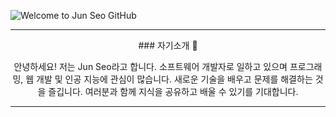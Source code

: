 ![Welcome to Jun Seo GitHub](https://capsule-render.vercel.app/api?type=slice&color=auto&height=250&text=Welcome👋&fontAlign=70&rotate=13&fontAlignY=25&desc=Jun%20Seo%20GitHub&descAlign=70&descAlignY=44&descColor=000000&fontSize=60)
<hr>
<p align="center">### 자기소개 👋</p>
<p align="center">안녕하세요! 저는 Jun Seo라고 합니다. 소프트웨어 개발자로 일하고 있으며 프로그래밍, 웹 개발 및 인공 지능에 관심이 많습니다. 새로운 기술을 배우고 문제를 해결하는 것을 즐깁니다. 여러분과 함께 지식을 공유하고 배울 수 있기를 기대합니다.</p>
<hr>
